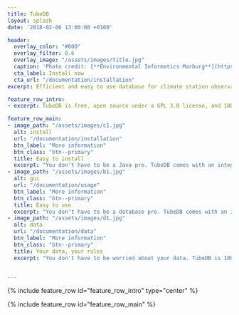 ```yaml
---
title: TubeDB
layout: splash
date: '2018-02-06 13:00:00 +0100'

header:
  overlay_color: "#000"
  overlay_filter: 0.6
  overlay_image: "/assets/images/title.jpg"
  caption: 'Photo credit: [**Environmental Informatics Marburg**](https://www.flickr.com/environmentalinformatics-marburg/)'
  cta_label: Install now
  cta_url: "/documentation/installation"
excerpt: Efficient and easy to use database for climate station observations. Store, check, fill, aggregate, visualize and access your time series data on-demand.

feature_row_intro:
- excerpt: TubeDB is free, open source under a GPL 3.0 license, and 100% Java.

feature_row_main:
- image_path: "/assets/images/c1.jpg"
  alt: install
  url: "/documentation/installation"
  btn_label: "More information"
  btn_class: "btn--primary"
  title: Easy to install
  excerpt: "You don't have to be a Java pro. TubeDB comes with an integrated server. Download pre-build package or build from source automatically with Gradle."
- image_path: "/assets/images/b1.jpg"
  alt: gui
  url: "/documentation/usage"
  btn_label: "More information"
  btn_class: "btn--primary"
  title: Easy to use
  excerpt: "You don't have to be a database pro. TubeDB comes with an intuitive web-interface for preprocessing, gap filling, temporal aggregation and visualization."
- image_path: "/assets/images/d1.jpg"
  alt: data
  url: "/documentation/data"
  btn_label: "More information"
  btn_class: "btn--primary"
  title: Your data, your rules
  excerpt: "You don't have to be worried about your data. TubeDB is 100% free, open source, runs on your server, and does not sent information to third parties."


---
```


{% include feature_row id="feature_row_intro" type="center" %}

{% include feature_row id="feature_row_main" %}

